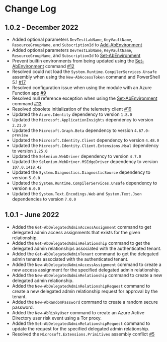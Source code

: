 <!--
    Please leave this section at the top of the change log.

    Changes for the upcoming release should go under the section titled "Upcoming Release", and should adhere to the following format:

    ## Upcoming Release
    * Overview of change #1
        - Additional information about change #1
    * Overview of change #2
        - Additional information about change #2
        - Additional information about change #2
    * Overview of change #3
    * Overview of change #4
        - Additional information about change #4

    ## YYYY.MM.DD - Version X.Y.Z (Previous Release)
    * Overview of change #1
        - Additional information about change #1
-->

# Change Log

## 1.0.2 - December 2022

* Added optional parameters `DevTestLabName`, `KeyVaultName`, `ResourceGroupName`, and `SubscriptionId` to [Add-AbEnvironment](https://github.com/automationbrew/autobrew-powershell/blob/main/docs/help/Add-AbEnvironment.md)
* Added optional parameters `DevTestLabName`, `KeyVaultName`, `ResourceGroupName`, and `SubscriptionId` to [Set-AbEnvironment](https://github.com/automationbrew/autobrew-powershell/blob/main/docs/help/Set-AbEnvironment.md)
* Prevent builtin environments from being updated using the [Set-AbEnvironment](https://github.com/automationbrew/autobrew-powershell/blob/main/docs/help/Set-AbEnvironment.md) command [#12](https://github.com/automationbrew/autobrew-powershell/issues/12)
* Resolved could not load the `System.Runtime.CompilerServices.Unsafe` assembly when using the `New-AbAccessToken` command and PowerShell 5.1 [#17](https://github.com/automationbrew/autobrew-powershell/issues/17)
* Resolved configuration issue when using the module with an Azure Function app [#9](https://github.com/automationbrew/autobrew-powershell/issues/9)
* Resolved null reference exception when using the [Set-AbEnvironment](https://github.com/automationbrew/autobrew-powershell/blob/main/docs/help/Set-AbEnvironment.md) command [#13](https://github.com/automationbrew/autobrew-powershell/issues/13)
* Resolved obsolete initialization of the telemetry client [#19](https://github.com/automationbrew/autobrew-powershell/issues/19)
* Updated the `Azure.Identity` dependency to version `1.8.0`
* Updated the `Microsoft.ApplicationInsights` dependency to version `2.21.0`
* Updated the `Microsoft.Graph.Beta` dependency to version `4.67.0-preview`
* Updated the `Microsoft.Identity.Client` dependency to version `4.48.0`
* Updated the `Microsoft.Identity.Client.Extensions.Msal` dependency to version `1.25.0`
* Updated the `Selenium.WebDriver` dependency to version `4.7.0`
* Updated the `Selenium.WebDriver.MSEdgeDriver` dependency to version `107.0.1418.42`
* Updated the `System.Diagnostics.DiagnosticSource` dependency to version `5.0.0`
* Updated the `System.Runtime.CompilerServices.Unsafe` dependency to version `6.0.0`
* Updated the `System.Text.Encodings.Web` and `System.Text.Json` dependencies to version `7.0.0`

## 1.0.1 - June 2022

* Added the `Get-AbDelegatedAdminAccessAssignment` command to get delegated admin access assignments that exists for the given relationship.
* Added the `Get-AbDelegatedAdminRelationship` command to get the delegated admin relationships associated with the authenticated tenant.
* Added the `Get-AbDelegatedAdminTenant` command to get the delegated admin tenants associated with the authenticated tenant.
* Added the `New-AbDelegatedAdminAccessAssignment` command to create a new access assignment for the specified delegated admin relationship.
* Added the `New-AbDelegatedAdminRelationship` command to create a new delegated admin relationship.
* Added the `New-AbDelegatedAdminRelationshipRequest` command to create a new delegated admin relationship request for approval by the tenant.
* Added the `New-AbRandomPassword` command to create a random secure password.
* Added the `New-AbRiskyUser` command to create an Azure Active Directory user risk event using a Tor proxy.
* Added the `Set-AbDelegatedAdminRelationshipRequest` command to update the request for the specified delegated admin relationship.
* Resolved the `Microsoft.Extensions.Primitives` assembly conflict [#5](https://github.com/automationbrew/autobrew-powershell/issues/5)
